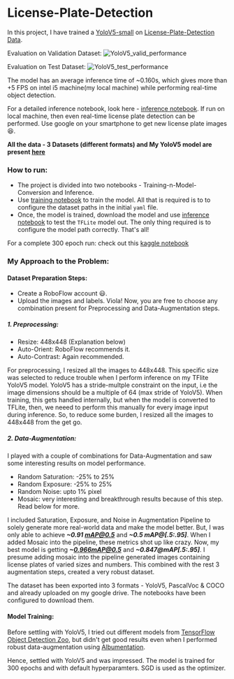 # License-Plate-Detection

In this project, I have trained a [YoloV5-small](https://github.com/ultralytics/yolov5) on [License-Plate-Detection Data](https://drive.google.com/file/d/11uZ5Y0i5SMvjdj3Un5mScDY-7lZeTuYp/view).

Evaluation on Validation Dataset:
![YoloV5_valid_performance](https://user-images.githubusercontent.com/47216475/143021916-dc9210ca-062f-4988-b61d-f78ba40f584f.png)

Evaluation on Test Dataset:
![YoloV5_test_performance](https://user-images.githubusercontent.com/47216475/143022527-e22a9617-58fb-484b-a5de-f74058d9e4cc.png)

The model has an average inference time of ~0.160s, which gives more than +5 FPS on intel i5 machine(my local machine) while performing real-time object detection.

For a detailed inference notebook, look here - [inference notebook](https://github.com/prikmm/License-Plate-Detection/blob/main/inference.ipynb). If run on local machine, then even real-time license plate detection can be performed. Use google on your smartphone to get new license plate images 😆.

****All the data - 3 Datasets (different formats) and My YoloV5 model are present [here](https://drive.google.com/file/d/1ALTC356iZxLafkiRqG1AfvnM9UyDqYpe/view?usp=sharing)****

### How to run:
* The project is divided into two notebooks - Training-n-Model-Conversion and Inference.
* Use [training notebook](https://github.com/prikmm/License-Plate-Detection/blob/main/Train_Model_Conversion_Notebook.ipynb) to train the model. All that is required is to to configure the dataset paths in the initial ```yaml``` file.
* Once, the model is trained, download the model and use [inference notebook](https://github.com/prikmm/License-Plate-Detection/blob/main/inference.ipynb) to test the ```TFLite``` model out. The only thing required is to configure the model path correctly. That's all!

For a complete 300 epoch run: check out this [kaggle notebook](https://www.kaggle.com/priyammehta/license-plate-detection-using-yolov5/notebook)

### My Approach to the Problem:

#### Dataset Preparation Steps:
* Create a RoboFlow account 😃.
* Upload the images and labels. Viola!
 Now, you are free to choose any combination present for Preprocessing and Data-Augmentation steps.
 
##### 1. Preprocessing:
* Resize: 448x448 (Explanation below)
* Auto-Orient: RoboFlow recommends it.
* Auto-Contrast: Again recommended.
 
For preprocessing, I resized all the images to 448x448. This specific size was selected to reduce trouble when I perform inference on my TFlite YoloV5 model. YoloV5 has a stride-multple constraint on the input, i.e the image dimensions should be a multiple of 64 (max stride of YoloV5). When training, this gets handled internally, but when the model is converted to TFLite, then, we neeed to perform this manually for every image input during inference. So, to reduce some burden, I resized all the images to 448x448 from the get go.

##### 2. Data-Augmentation:
I played with a couple of combinations for Data-Augmentation and saw some interesting results on model performance.
* Random Saturation: -25% to 25%
* Random Exposure: -25% to 25%
* Random Noise: upto 1% pixel
* Mosaic: very interesting and breakthrough results because of this step. Read below for more.

I included Saturation, Exposure, and Noise in Augmentation Pipeline to solely generate more real-world data and make the model better. But, I was only able to achieve ***~0.91 mAP@0.5*** and ***~0.5 mAP@[.5:.95]***. When I added Mosaic into the pipeline, these metrics shot up like crazy. Now, my best model is getting ***~0.966mAP@0.5*** and ***~0.847@mAP[.5:.95]***. I presume adding mosaic into the pipeline generated images containing license plates of varied sizes and numbers. This combined with the rest 3 augmentation steps, created a very robust dataset. 

The dataset has been exported into 3 formats - YoloV5, PascalVoc & COCO and already uploaded on my google drive. The notebooks have been configured to download them.

#### Model Training:

Before settling with YoloV5, I tried out different models from [TensorFlow Object Detection Zoo](https://github.com/tensorflow/models/blob/master/research/object_detection/g3doc/tf2_detection_zoo.md), but didn't get good results even when I performed robust data-augmentation using [Albumentation](https://albumentations.ai/). 

Hence, settled with YoloV5 and was impressed. The model is trained for 300 epochs and with default hyperparamters. SGD is used as the optimizer.
 
 
 
 
